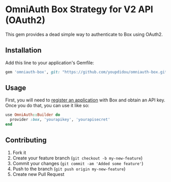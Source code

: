 # OmniAuth Box Strategy for V2 API (OAuth2)

This gem provides a dead simple way to authenticate to Box using OAuth2.

## Installation

Add this line to your application's Gemfile:

```ruby
gem 'omniauth-box', git: "https://github.com/youpdidou/omniauth-box.git"
```

## Usage

First, you will need to [register an application](http://www.box.com/developers/services/new_service_terms) with Box and obtain an API key. Once you do that, you can use it like so:

```ruby
use OmniAuth::Builder do
  provider :box, 'yourapikey', 'yourapisecret'
end
```


## Contributing

1. Fork it
2. Create your feature branch (`git checkout -b my-new-feature`)
3. Commit your changes (`git commit -am 'Added some feature'`)
4. Push to the branch (`git push origin my-new-feature`)
5. Create new Pull Request